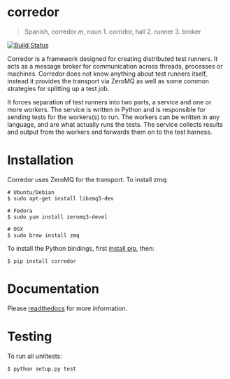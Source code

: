 corredor
========

> Spanish, corredor *m*, noun 1. corridor, hall 2. runner 3. broker

[![Build Status](https://travis-ci.org/ahal/corredor.png?branch=master)](https://travis-ci.org/ahal/corredor)

Corredor is a framework designed for creating distributed test runners. It acts as a message broker
for communication across threads, processes or machines. Corredor does not know anything about test
runners itself, instead it provides the transport via ZeroMQ as well as some common strategies for splitting
up a test job.

It forces separation of test runners into two parts, a service and one or more workers. The service is written
in Python and is responsible for sending tests for the workers(s) to run. The workers can be
written in any language, and are what actually runs the tests. The service collects results and
output from the workers and forwards them on to the test harness.

Installation
============

Corredor uses ZeroMQ for the transport. To install zmq:

    # Ubuntu/Debian
    $ sudo apt-get install libzmq3-dev
    
    # Fedora
    $ sudo yum install zeromq3-devel
    
    # OSX
    $ sudo brew install zmq

To install the Python bindings, first [install pip](http://www.pip-installer.org/en/latest/installing.html), then:

    $ pip install corredor

Documentation
=============

Please [readthedocs](http://corredor.readthedocs.org/en/latest/index.html) for more information.

Testing
=======

To run all unittests:

    $ python setup.py test
